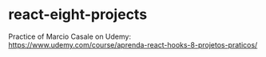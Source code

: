 # react-eight-projects
Practice of Marcio Casale on Udemy: https://www.udemy.com/course/aprenda-react-hooks-8-projetos-praticos/

